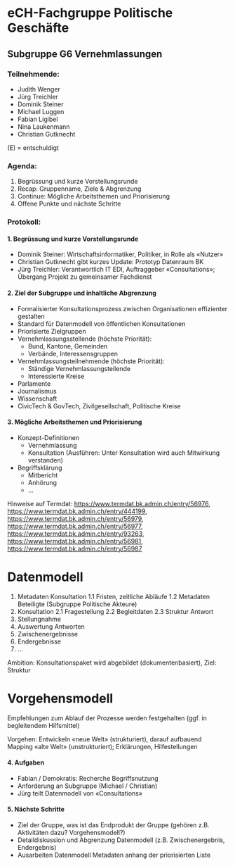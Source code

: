 # eCH-Fachgruppe Politische Geschäfte
## Subgruppe G6 Vernehmlassungen

### Teilnehmende:
- Judith Wenger
- Jürg Treichler
- Dominik Steiner
- Michael Luggen
- Fabian Ligibel
- Nina Laukenmann
- Christian Gutknecht

(E) = entschuldigt

### Agenda:
1. Begrüssung und kurze Vorstellungsrunde
2. Recap: Gruppenname, Ziele & Abgrenzung
3. Continue: Mögliche Arbeitsthemen und Priorisierung
4. Offene Punkte und nächste Schritte

### Protokoll:
#### 1. Begrüssung und kurze Vorstellungsrunde
-	Dominik Steiner: Wirtschaftsinformatiker, Politiker, in Rolle als «Nutzer»
-	Christian Gutknecht gibt kurzes Update: Prototyp Datenraum BK
-	Jürg Treichler: Verantwortlich IT EDI, Auftraggeber «Consultations»; Übergang Projekt zu gemeinsamer Fachdienst

#### 2. Ziel der Subgruppe und inhaltliche Abgrenzung
-	Formalisierter Konsultationsprozess zwischen Organisationen effizienter gestalten
-	Standard für Datenmodell von öffentlichen Konsultationen
-	Priorisierte Zielgruppen
  -	Vernehmlassungsstellende (höchste Priorität):
    -	Bund, Kantone, Gemeinden
    -	Verbände, Interessensgruppen
  -	Vernehmlassungsteilnehmende (höchste Priorität):
    -	Ständige Vernehmlassungsteilende
    -	Interessierte Kreise
-	Parlamente
-	Journalismus
-	Wissenschaft
-	CivicTech & GovTech, Zivilgesellschaft, Politische Kreise

#### 3. Mögliche Arbeitsthemen und Priorisierung
-	Konzept-Definitionen
    - Vernehmlassung
    - Konsultation (Ausführen: Unter Konsultation wird auch Mitwirkung verstanden)
- Begriffsklärung
    - Mitbericht
    - Anhörung
    - …

Hinweise auf Termdat: https://www.termdat.bk.admin.ch/entry/56976, https://www.termdat.bk.admin.ch/entry/444199, https://www.termdat.bk.admin.ch/entry/56979, https://www.termdat.bk.admin.ch/entry/56977, https://www.termdat.bk.admin.ch/entry/93263, https://www.termdat.bk.admin.ch/entry/56981, https://www.termdat.bk.admin.ch/entry/56987

# Datenmodell
1. Metadaten Konsultation
    1.1 Fristen, zeitliche Abläufe
    1.2	Metadaten Beteiligte (Subgruppe Politische Akteure)
2. Konsultation
    2.1 Fragestellung
    2.2 Begleitdaten
    2.3	Struktur Antwort
3. Stellungnahme
4. Auswertung Antworten
5. Zwischenergebnisse
6. Endergebnisse
7. …

Ambition: Konsultationspaket wird abgebildet (dokumentenbasiert), Ziel: Struktur

# Vorgehensmodell
Empfehlungen zum Ablauf der Prozesse werden festgehalten (ggf. in begleitendem Hilfsmittel)

Vorgehen: Entwickeln «neue Welt» (strukturiert), darauf aufbauend Mapping «alte Welt» (unstrukturiert); Erklärungen, Hilfestellungen

#### 4. Aufgaben
- Fabian / Demokratis: Recherche Begriffsnutzung
- Anforderung an Subgruppe (Michael / Christian)
- Jürg teilt Datenmodell von «Consultations»

#### 5. Nächste Schritte
- Ziel der Gruppe, was ist das Endprodukt der Gruppe (gehören z.B. Aktivitäten dazu? Vorgehensmodell?)
- Detaildiskussion und Abgrenzung Datenmodell (z.B. Zwischenergebnis, Endergebnis)
- Ausarbeiten Datenmodell Metadaten anhang der priorisierten Liste
